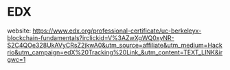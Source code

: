 # EDX

website: https://www.edx.org/professional-certificate/uc-berkeleyx-blockchain-fundamentals?irclickid=V%3AZwXgWQ0xyNR-S2C4QOe328UkAVyCRsZ2jkwA0&utm_source=affiliate&utm_medium=Hackrio&utm_campaign=edX%20Tracking%20Link_&utm_content=TEXT_LINK&irgwc=1
